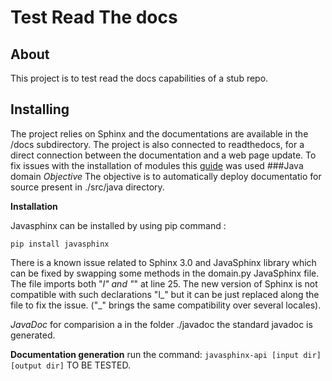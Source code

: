 # Test Read The docs
## About 
This project is to test read the docs capabilities of a stub repo.
## Installing
The project relies on Sphinx and the documentations are available in the /docs
subdirectory.
The project is also connected to readthedocs, for a direct connection between the documentation and a web page update.
To fix issues with the installation of modules this [guide](https://docs.readthedocs.io/en/latest/config-file/v2.html) was used 
###Java domain 
*Objective* The objective is to automatically deploy documentatio for source present in 
./src/java directory.

**Installation**

Javasphinx can be installed by using pip command :

`pip install javasphinx`

There is a known issue related to Sphinx 3.0 and JavaSphinx library which can be fixed by swapping some 
methods in the domain.py JavaSphinx file.
The file imports both "_l" and "_" at line 25.
The new version of Sphinx is not compatible with such declarations "l_" but it can be just replaced along the file to fix the issue.
("_" brings the same compatibility over several locales).

*JavaDoc* for comparision a in the folder ./javadoc the standard javadoc is generated.

**Documentation generation** run the command: `javasphinx-api [input dir] [output dir]` TO BE TESTED. 

 


